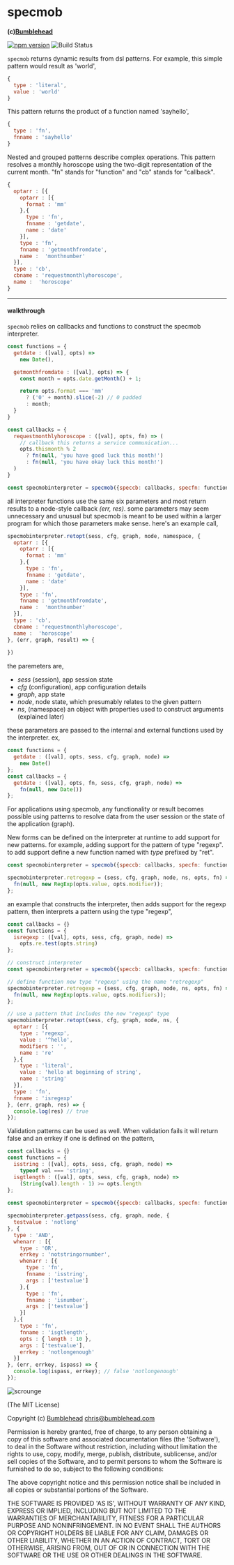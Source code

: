 specmob
=======
**(c)[Bumblehead][0]**

[![npm version](https://badge.fury.io/js/specmob.svg)](https://badge.fury.io/js/specmob) ![Build Status](https://github.com/iambumblehead/specmob/workflows/test/badge.svg)

`specmob` returns dynamic results from dsl patterns. For example, this simple pattern would result as 'world',

```javascript
{
  type : 'literal',
  value : 'world'
}
```

This pattern returns the product of a function named 'sayhello',
```javascript
{
  type : 'fn',
  fnname : 'sayhello'
}
```

Nested and grouped patterns describe complex operations. This pattern resolves a monthly horoscope using the two-digit representation of the current month. "fn" stands for "function" and "cb" stands for "callback".
```javascript
{
  optarr : [{
    optarr : [{
      format : 'mm'
    },{
      type : 'fn',
      fnname : 'getdate',
      name : 'date'
    }],
    type : 'fn',
    fnname : 'getmonthfromdate',
    name :  'monthnumber'
  }],
  type : 'cb',
  cbname : 'requestmonthlyhoroscope',
  name :  'horoscope'
}
```

---------------------------------------------------------
#### <a id="walkthrough"></a>walkthrough

`specmob` relies on callbacks and functions to construct the specmob interpreter.

```javascript
const functions = {
  getdate : ([val], opts) =>
    new Date(), 

  getmonthfromdate : ([val], opts) => {
    const month = opts.date.getMonth() + 1;

    return opts.format === 'mm'
      ? ('0' + month).slice(-2) // 0 padded
      : month;
  }
}

const callbacks = {
  requestmonthlyhoroscope : ([val], opts, fn) => (
    // callback this returns a service communication...
    opts.thismonth % 2
      ? fn(null, 'you have good luck this month!')
      : fn(null, 'you have okay luck this month!')
  )
}

const specmobinterpreter = specmob({speccb: callbacks, specfn: functions);
```

all interpreter functions use the same six parameters and most return results to a node-style callback _(err, res)_. some parameters may seem unnecessary and unusual but specmob is meant to be used within a larger program for which those parameters make sense. here's an example call,

```javascript
specmobinterpreter.retopt(sess, cfg, graph, node, namespace, {
  optarr : [{
    optarr : [{
      format : 'mm'
    },{
      type : 'fn',
      fnname : 'getdate',
      name : 'date'
    }],
    type : 'fn',
    fnname : 'getmonthfromdate',
    name :  'monthnumber'
  }],
  type : 'cb',
  cbname : 'requestmonthlyhoroscope',
  name :  'horoscope'
}, (err, graph, result) => {
  
})
```

the paremeters are,

 * _sess_ (session), app session state
 * _cfg_ (configuration), app configuration details
 * _graph_, app state
 * _node_, node state, which presumably relates to the given pattern
 * _ns_, (namespace) an object with properties used to construct arguments (explained later)

these parameters are passed to the internal and external functions used by the interpreter. ex,

```javascript
const functions = {
  getdate : ([val], opts, sess, cfg, graph, node) =>
    new Date()
};
const callbacks = {
  getdate : ([val], opts, fn, sess, cfg, graph, node) =>
    fn(null, new Date())
};
```

For applications using specmob, any functionality or result becomes possible using patterns to resolve data from the user session or the state of the application (graph).

New forms can be defined on the interpreter at runtime to add support for new patterns. for example, adding support for the pattern of type "regexp". to add support define a new function named with _type_ prefixed by "ret".

```javascript
const specmobinterpreter = specmob({speccb: callbacks, specfn: functions});

specmobinterpreter.retregexp = (sess, cfg, graph, node, ns, opts, fn) => {
  fn(null, new RegExp(opts.value, opts.modifier));
};
```

an example that constructs the interpreter, then adds support for the regexp pattern, then interprets a pattern using the type "regexp",

```javascript
const callbacks = {}
const functions = {
  isregexp : ([val], opts, sess, cfg, graph, node) =>
    opts.re.test(opts.string)
};

// construct interpreter
const specmobinterpreter = specmob({speccb: callbacks, specfn: functions});

// define function new type "regexp" using the name "retregexp"
specmobinterpreter.retregexp = (sess, cfg, graph, node, ns, opts, fn) => {
  fn(null, new RegExp(opts.value, opts.modifiers));
};

// use a pattern that includes the new "regexp" type
specmobinterpreter.retopt(sess, cfg, graph, node, ns, {
  optarr : [{
    type : 'regexp',
    value : '^hello',
    modifiers : '',
    name : 're'
  },{
    type : 'literal',
    value : 'hello at beginning of string',
    name : 'string'
  }],
  type : 'fn',
  fnname : 'isregexp'
}, (err, graph, res) => {
  console.log(res) // true
});
```

Validation patterns can be used as well. When validation fails it will return false and an errkey if one is defined on the pattern,

```javascript
const callbacks = {}
const functions = {
  isstring : ([val], opts, sess, cfg, graph, node) =>
    typeof val === 'string',
  isgtlength : ([val], opts, sess, cfg, graph, node) =>
    (String(val).length - 1) >= opts.length
};
    
const specmobinterpreter = specmob({speccb: callbacks, specfn: functions});

specmobinterpreter.getpass(sess, cfg, graph, node, {
  testvalue : 'notlong'
}, {
  type : 'AND',
  whenarr : [{
    type : 'OR',
    errkey : 'notstringornumber',
    whenarr : [{
      type : 'fn',
      fnname : 'isstring',
      args : ['testvalue']
    },{
      type : 'fn',
      fnname : 'isnumber',
      args : ['testvalue']
    }]
  },{
    type : 'fn',
    fnname : 'isgtlength',
    opts : { length : 10 },
    args : ['testvalue'],
    errkey : 'notlongenough'
  }]
}, (err, errkey, ispass) => {
  console.log(ispass, errkey); // false 'notlongenough'
});
```



[0]: http://www.bumblehead.com                            "bumblehead"
[1]: https://www.npmjs.com/package/setimmediate         "setimmediate"


![scrounge](https://github.com/iambumblehead/scroungejs/raw/main/img/hand.png)

(The MIT License)

Copyright (c) [Bumblehead][0] <chris@bumblehead.com>

Permission is hereby granted, free of charge, to any person obtaining a copy of this software and associated documentation files (the 'Software'), to deal in the Software without restriction, including without limitation the rights to use, copy, modify, merge, publish, distribute, sublicense, and/or sell copies of the Software, and to permit persons to whom the Software is furnished to do so, subject to the following conditions:

The above copyright notice and this permission notice shall be included in all copies or substantial portions of the Software.

THE SOFTWARE IS PROVIDED 'AS IS', WITHOUT WARRANTY OF ANY KIND, EXPRESS OR IMPLIED, INCLUDING BUT NOT LIMITED TO THE WARRANTIES OF MERCHANTABILITY, FITNESS FOR A PARTICULAR PURPOSE AND NONINFRINGEMENT. IN NO EVENT SHALL THE AUTHORS OR COPYRIGHT HOLDERS BE LIABLE FOR ANY CLAIM, DAMAGES OR OTHER LIABILITY, WHETHER IN AN ACTION OF CONTRACT, TORT OR OTHERWISE, ARISING FROM, OUT OF OR IN CONNECTION WITH THE SOFTWARE OR THE USE OR OTHER DEALINGS IN THE SOFTWARE.
